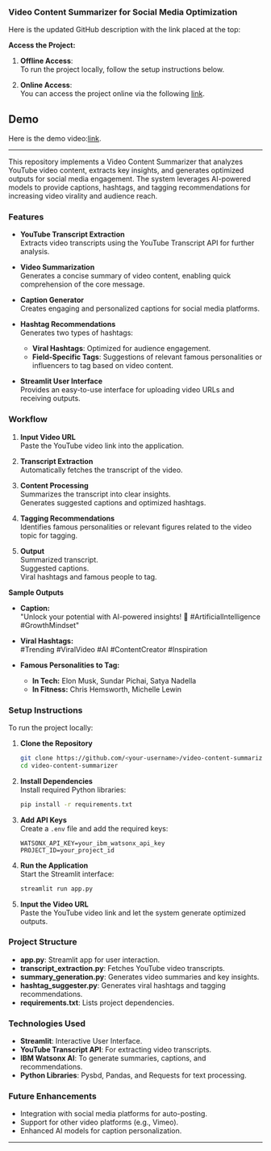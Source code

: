 ### **Video Content Summarizer for Social Media Optimization**  

Here is the updated GitHub description with the link placed at the top:

**Access the Project:**

1. **Offline Access**:  
   To run the project locally, follow the setup instructions below.
   
3. **Online Access**:  
   You can access the project online via the following [link](https://video-content-summarizer-wjrvaipdu8jc9v4zzgc4so.streamlit.app/).
## Demo

Here is the demo video:[link](https://youtu.be/-olEfVXiUik).




---

This repository implements a Video Content Summarizer that analyzes YouTube video content, extracts key insights, and generates optimized outputs for social media engagement. The system leverages AI-powered models to provide captions, hashtags, and tagging recommendations for increasing video virality and audience reach.

### Features

- **YouTube Transcript Extraction**  
  Extracts video transcripts using the YouTube Transcript API for further analysis.

- **Video Summarization**  
  Generates a concise summary of video content, enabling quick comprehension of the core message.

- **Caption Generator**  
  Creates engaging and personalized captions for social media platforms.

- **Hashtag Recommendations**  
  Generates two types of hashtags:
  - **Viral Hashtags**: Optimized for audience engagement.
  - **Field-Specific Tags**: Suggestions of relevant famous personalities or influencers to tag based on video content.

- **Streamlit User Interface**  
  Provides an easy-to-use interface for uploading video URLs and receiving outputs.

### Workflow

1. **Input Video URL**  
   Paste the YouTube video link into the application.

2. **Transcript Extraction**  
   Automatically fetches the transcript of the video.

3. **Content Processing**  
   Summarizes the transcript into clear insights.  
   Generates suggested captions and optimized hashtags.

4. **Tagging Recommendations**  
   Identifies famous personalities or relevant figures related to the video topic for tagging.

5. **Output**  
   Summarized transcript.  
   Suggested captions.  
   Viral hashtags and famous people to tag.

**Sample Outputs**

- **Caption:**  
  "Unlock your potential with AI-powered insights! 🚀 #ArtificialIntelligence #GrowthMindset"

- **Viral Hashtags:**  
  #Trending #ViralVideo #AI #ContentCreator #Inspiration

- **Famous Personalities to Tag:**  
  - **In Tech:** Elon Musk, Sundar Pichai, Satya Nadella  
  - **In Fitness:** Chris Hemsworth, Michelle Lewin

### Setup Instructions

To run the project locally:

1. **Clone the Repository**

   ```bash
   git clone https://github.com/<your-username>/video-content-summarizer.git  
   cd video-content-summarizer  
   ```

2. **Install Dependencies**  
   Install required Python libraries:

   ```bash
   pip install -r requirements.txt  
   ```

3. **Add API Keys**  
   Create a `.env` file and add the required keys:

   ```plaintext
   WATSONX_API_KEY=your_ibm_watsonx_api_key  
   PROJECT_ID=your_project_id  
   ```

4. **Run the Application**  
   Start the Streamlit interface:

   ```bash
   streamlit run app.py  
   ```

5. **Input the Video URL**  
   Paste the YouTube video link and let the system generate optimized outputs.

### Project Structure

- **app.py**: Streamlit app for user interaction.
- **transcript_extraction.py**: Fetches YouTube video transcripts.
- **summary_generation.py**: Generates video summaries and key insights.
- **hashtag_suggester.py**: Generates viral hashtags and tagging recommendations.
- **requirements.txt**: Lists project dependencies.

### Technologies Used

- **Streamlit**: Interactive User Interface.
- **YouTube Transcript API**: For extracting video transcripts.
- **IBM Watsonx AI**: To generate summaries, captions, and recommendations.
- **Python Libraries**: Pysbd, Pandas, and Requests for text processing.

### Future Enhancements

- Integration with social media platforms for auto-posting.
- Support for other video platforms (e.g., Vimeo).
- Enhanced AI models for caption personalization.

---
